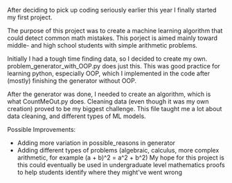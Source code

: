 After deciding to pick up coding seriously earlier this year I finally started my first project. 

The purpose of this project was to create a machine learning algorithm that could detect
common math mistakes. This porject is aimed mainly toward middle- and high school students with simple arithmetic problems.

Initially I had a tough time finding data, so I decided to create my own. problem_generator_with_OOP.py does just this. 
This was good practice for learning python, especially OOP, which I implemented in the code after (mostly) finishing the generator without OOP.

After the generator was done, I needed to create an algorithm, which is what CountMeOut.py does. 
Cleaning data (even though it was my own creation) proved to be my biggest challenge. 
This file taught me a lot about data cleaning, and different types of ML models.

Possible Improvements:
- Adding more variation in possible_reasons in generator 
- Adding different types of problems (algebraic, calculus, more complex arithmetic, for example (a + b)^2 = a^2 + b^2)
My hope for this project is this could eventually be used in undergraduate level mathematics proofs to help students identify where they might've went wrong
